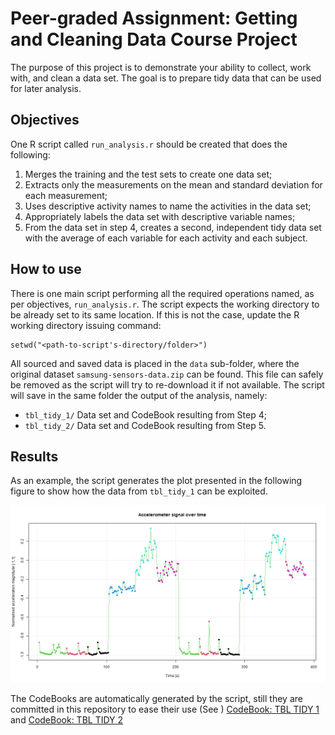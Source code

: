 # Peer-graded Assignment: Getting and Cleaning Data Course Project

The purpose of this project is to demonstrate your ability to collect, work 
with, and clean a data set. The goal is to prepare tidy data that can be used 
for later analysis. 

## Objectives

One R script called `run_analysis.r` should be created that does the following:

1. Merges the training and the test sets to create one data set;
2. Extracts only the measurements on the mean and standard deviation for each
measurement;
3. Uses descriptive activity names to name the activities in the data set;
4. Appropriately labels the data set with descriptive variable names;
5. From the data set in step 4, creates a second, independent tidy data set with
the average of each variable for each activity and each subject.
   
## How to use

There is one main script performing all the required operations named, as per 
objectives, `run_analysis.r`. The script expects the working directory to be
already set to its same location. If this is not the case, update the R working
directory issuing command:

```
setwd("<path-to-script's-directory/folder>")
```

All sourced and saved data is placed in the `data` sub-folder, where the 
original dataset `samsung-sensors-data.zip` can be found. This file can safely 
be removed as the script will try to re-download it if not available. The 
script will save in the same folder the output of the analysis, namely:

* `tbl_tidy_1/` Data set and CodeBook resulting from Step 4;
* `tbl_tidy_2/` Data set and CodeBook resulting from Step 5.

## Results 

As an example, the script generates the plot presented in the following figure 
to show how the data from `tbl_tidy_1` can be exploited.

![Example plot](data/example_plot.png)

The CodeBooks are automatically generated by the script, still they are 
committed in this repository to ease their use (See )
[CodeBook: TBL TIDY 1](data/tbl_tidy_1/CodeBook.md) and
[CodeBook: TBL TIDY 2](data/tbl_tidy_2/CodeBook.md)
